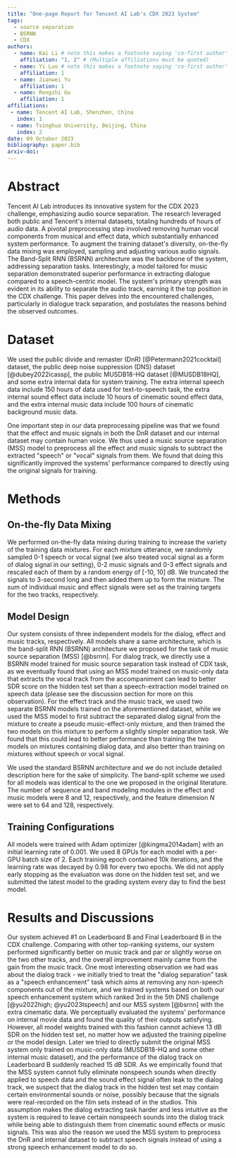 ```yaml
---
title: "One-page Report for Tencent AI Lab's CDX 2023 System"
tags:
  - source separation
  - BSRNN
  - CDX
authors:
  - name: Kai Li # note this makes a footnote saying 'co-first author'
    affiliation: "1, 2" # (Multiple affiliations must be quoted)
  - name: Yi Luo # note this makes a footnote saying 'co-first author'
    affiliation: 1
  - name: Jianwei Yu
    affiliation: 1
  - name: Rongzhi Gu
    affiliation: 1
affiliations:
 - name: Tencent AI Lab, Shenzhen, China
   index: 1
 - name: Tsinghua University, Beijing, China
   index: 2
date: 09 October 2023
bibliography: paper.bib
arxiv-doi:
---
```


# Abstract

Tencent AI Lab introduces its innovative system for the CDX 2023 challenge, emphasizing audio source separation. The research leveraged both public and Tencent's internal datasets, totaling hundreds of hours of audio data. A pivotal preprocessing step involved removing human vocal components from musical and effect data, which substantially enhanced system performance. To augment the training dataset's diversity, on-the-fly data mixing was employed, sampling and adjusting various audio signals. The Band-Split RNN (BSRNN) architecture was the backbone of the system, addressing separation tasks. Interestingly, a model tailored for music separation demonstrated superior performance in extracting dialogue compared to a speech-centric model. The system's primary strength was evident in its ability to separate the audio track, earning it the top position in the CDX challenge. This paper delves into the encountered challenges, particularly in dialogue track separation, and postulates the reasons behind the observed outcomes.

# Dataset

We used the public divide and remaster (DnR) [@Petermann2021cocktail] dataset, the public deep noise suppression (DNS) dataset [@dubey2022icassp], the public MUSDB18-HQ dataset [@MUSDB18HQ], and some extra internal data for system training. The extra internal speech data include 150 hours of data used for text-to-speech task, the extra internal sound effect data include 10 hours of cinematic sound effect data, and the extra internal music data include 100 hours of cinematic background music data. 

One important step in our data preprocessing pipeline was that we found that the effect and music signals in both the DnR dataset and our internal dataset may contain human voice. We thus used a music source separation (MSS) model to preprocess all the effect and music signals to subtract the extracted "speech" or "vocal" signals from them. We found that doing this significantly improved the systems' performance compared to directly using the original signals for training.

# Methods
## On-the-fly Data Mixing

We performed on-the-fly data mixing during training to increase the variety of the training data mixtures. For each mixture utterance, we randomly sampled 0-1 speech or vocal signal (we also treated vocal signal as a form of dialog signal in our setting), 0-2 music signals and 0-3 effect signals and rescaled each of them by a random energy of [-10, 10] dB. We truncated the signals to 3-second long and then added them up to form the mixture. The sum of individual music and effect signals were set as the training targets for the two tracks, respectively.

## Model Design

Our system consists of three independent models for the dialog, effect and music tracks, respectively. All models share a same architecture, which is the band-split RNN (BSRNN) architecture we proposed for the task of music source separation (MSS) [@bsrnn]. For dialog track, we directly use a BSRNN model trained for music source separation task instead of CDX task, as we eventually found that using an MSS model trained on music-only data that extracts the vocal track from the accompaniment can lead to better SDR score on the hidden test set than a speech-extraction model trained on speech data (please see the discussion section for more on this observation). For the effect track and the music track, we used two separate BSRNN models trained on the aforementioned dataset, while we used the MSS model to first subtract the separated dialog signal from the mixture to create a pseudo music-effect-only mixture, and then trained the two models on this mixture to perform a slightly simpler separation task. We found that this could lead to better performance than training the two models on mixtures containing dialog data, and also better than training on mixtures without speech or vocal signal.

We used the standard BSRNN architecture and we do not include detailed description here for the sake of simplicity. The band-split scheme we used for all models was identical to the one we proposed in the original literature. The number of sequence and band modeling modules in the effect and music models were 8 and 12, respectively, and the feature dimension $N$ were set to 64 and 128, respectively.

## Training Configurations

All models were trained with Adam optimizer [@kingma2014adam] with an initial learning rate of 0.001. We used 8 GPUs for each model with a per-GPU batch size of 2. Each training epoch contained 10k iterations, and the learning rate was decayed by 0.98 for every two epochs. We did not apply early stopping as the evaluation was done on the hidden test set, and we submitted the latest model to the grading system every day to find the best model.

# Results and Discussions

Our system achieved \#1 on Leaderboard B and Final Leaderboard B in the CDX challenge. Comparing with other top-ranking systems, our system performed significantly better on music track and par or slightly worse on the two other tracks, and the overall improvement mainly came from the gain from the music track. One most interesting observation we had was about the dialog track - we initially tried to treat the "dialog separation" task as a "speech enhancement" task which aims at removing any non-speech components out of the mixture, and we trained systems based on both our speech enhancement system which ranked 3rd in the 5th DNS challenge [@yu2022high; @yu2023tspeech] and our MSS system [@bsrnn] with the extra cinematic data. We perceptually evaluated the systems' performance on internal movie data and found the quality of their outputs satisfying. However, all model weights trained with this fashion cannot achieve 13 dB SDR on the hidden test set, no matter how we adjusted the training pipeline or the model design. Later we tried to directly submit the original MSS system only trained on music-only data (MUSDB18-HQ and some other internal music dataset), and the performance of the dialog track on Leaderboard B suddenly reached 15 dB SDR. As we empirically found that the MSS system cannot fully eliminate nonspeech sounds when directly applied to speech data and the sound effect signal often leak to the dialog track, we suspect that the dialog track in the hidden test set may contain certain environmental sounds or noise, possibly because that the signals were real-recorded on the film sets instead of in the studios. This assumption makes the dialog extracting task harder and less intuitive as the system is required to leave certain nonspeech sounds into the dialog track while being able to distinguish them from cinematic sound effects or music signals. This was also the reason we used the MSS system to preprocess the DnR and internal dataset to subtract speech signals instead of using a strong speech enhancement model to do so.